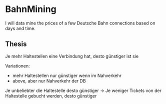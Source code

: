 # BahnMining
I will data mine the prices of a few Deutsche Bahn connections based on days and time.

## Thesis
Je mehr Haltestellen eine Verbindung hat, desto günstiger ist sie

Variationen:
- mehr Haltestellen nur günstiger wenn im Nahverkehr
- above, aber nur Nahverkehr der DB

Je unbeliebter die Haltestelle desto günstiger -> Je weniger Tickets von der Haltestelle gebucht werden, desto günstiger
